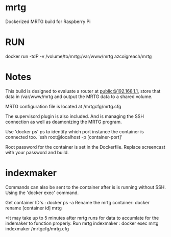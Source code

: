 # mrtg
Dockerized MRTG build for Raspberry Pi

# RUN
docker run -tdP -v /volume/to/mrtg:/var/www/mrtg azcoigreach/mrtg

# Notes
This build is designed to evaluate a router at public@192.168.1.1, store that data in /var/www/mrtg and output the MRTG data to a shared volume. 

MRTG configuration file is located at /mrtgcfg/mrtg.cfg

The supervisord plugin is also included.  And is managing the SSH connection as well as deamonizing the MRTG program.

Use 'docker ps' ps to identify which port instance the container is connected too.  'ssh root@localhost -p [container-port]'

Root password for the container is set in the Dockerfile.  Replace screencast with your password and build.

# indexmaker
Commands can also be sent to the container after is is running without SSH. Using the 'docker exec' command.

Get container ID's : docker ps -a
Rename the mrtg container: docker rename [container id] mrtg

*It may take up to 5 minutes after mrtg runs for data to accumlate for the indemaker to function properly.
Run mrtg indexmaker : docker exec mrtg indexmaker /mrtgcfg/mrtg.cfg
